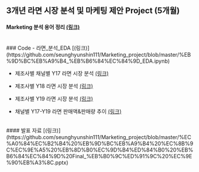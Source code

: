 ## 3개년 라면 시장 분석 및 마케팅 제안 Project (5개월)

#### Marketing 분석 용어 정리 [(링크)]()
<Br>
### Code
  - 라면_분석_EDA [(링크)](https://github.com/seunghyunshin111/Marketing_project/blob/master/%EB%9D%BC%EB%A9%B4_%EB%B6%84%EC%84%9D_EDA.ipynb)
  
  - 제조사별 채널별 Y17 라면 시장 분석 [(링크)](https://github.com/seunghyunshin111/Marketing_project/blob/master/%EC%A0%9C%EC%A1%B0%EC%82%AC%EB%B3%84%20%EC%B1%84%EB%84%90%EB%B3%84%20Y17%20%EB%9D%BC%EB%A9%B4%20%EC%8B%9C%EC%9E%A5%20%EB%B6%84%EC%84%9D.ipynb)
  
  - 제조사별 Y18 라면 시장 분석 [(링크)](https://github.com/seunghyunshin111/Marketing_project/blob/master/%EC%A0%9C%EC%A1%B0%EC%82%AC%EB%B3%84%20Y18%20%EB%9D%BC%EB%A9%B4%20%EC%8B%9C%EC%9E%A5%20%EB%B6%84%EC%84%9D.ipynb)
  
  - 제조사별 Y19 라면 시장 분석 [(링크)](https://github.com/seunghyunshin111/Marketing_project/blob/master/%EC%A0%9C%EC%A1%B0%EC%82%AC%EB%B3%84%20Y19%20%EB%9D%BC%EB%A9%B4%20%EC%8B%9C%EC%9E%A5%20%EB%B6%84%EC%84%9D.ipynb)
  
  - 채널별 Y17-Y19 라면 판매액&판매량 추이 [(링크)](https://github.com/seunghyunshin111/Marketing_project/blob/master/%EC%B1%84%EB%84%90%EB%B3%84%20Y17-Y19%20%EB%9D%BC%EB%A9%B4%20%ED%8C%90%EB%A7%A4%EC%95%A1%26%ED%8C%90%EB%A7%A4%EB%9F%89%20%EC%B6%94%EC%9D%B4.ipynb)
  
<br>
#### 발표 자료 [(링크)](https://github.com/seunghyunshin111/Marketing_project/blob/master/%EC%A0%84%EC%B2%B4%20%EB%9D%BC%EB%A9%B4%20%EC%8B%9C%EC%9E%A5%20%EB%8D%B0%EC%9D%B4%ED%84%B0%20%EB%B6%84%EC%84%9D%20Final_%EB%B0%9C%ED%91%9C%20%EC%9E%90%EB%A3%8C.pptx)
  
